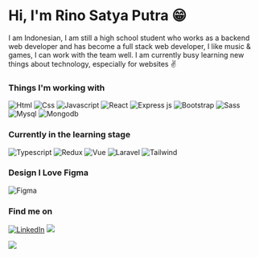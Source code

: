 # Hi, I'm Rino Satya Putra :grin:

I am Indonesian, I am still a high school student who works as a backend web developer and has become a full stack web developer, I like music & games, I can work with the team well. I am currently busy learning new things about technology, especially for websites :v:

### Things I'm working with
<p>
  <img alt="Html" src="https://img.shields.io/badge/html5%20-%23E34F26.svg?&style=for-the-badge&logo=html5&logoColor=white"/>
  <img alt="Css" src="https://img.shields.io/badge/css3%20-%231572B6.svg?&style=for-the-badge&logo=css3&logoColor=white"/>
  <img alt="Javascript" src="https://img.shields.io/badge/javascript%20-%23323330.svg?&style=for-the-badge&logo=javascript&logoColor=%23F7DF1E" />
  <img alt="React" src="https://img.shields.io/badge/-React-45b8d8?style=for-the-badge&logo=react&logoColor=white" />
  <img alt="Express js" src="https://img.shields.io/badge/express.js%20-%23404d59.svg?&style=for-the-badge"/>
  <img alt="Bootstrap" src="https://img.shields.io/badge/bootstrap%20-%23563D7C.svg?&style=for-the-badge&logo=bootstrap&logoColor=white"/>
  <img alt="Sass" src="https://img.shields.io/badge/-Sass-CC6699?style=for-the-badge&logo=sass&logoColor=white" />
  <img alt="Mysql" src="https://img.shields.io/badge/mysql-%2300f.svg?&style=for-the-badge&logo=mysql&logoColor=white"/>
  <img alt="Mongodb" src="https://img.shields.io/badge/MongoDB-%234ea94b.svg?&style=for-the-badge&logo=mongodb&logoColor=white"/>
</p>

### Currently in the learning stage
<p>
<img alt="Typescript" src="https://img.shields.io/badge/typescript%20-%23007ACC.svg?&style=for-the-badge&logo=typescript&logoColor=white"/>
<img alt="Redux" src="https://img.shields.io/badge/redux%20-%23593d88.svg?&style=for-the-badge&logo=redux&logoColor=white"/>
<img alt="Vue" src="https://img.shields.io/badge/vuejs%20-%2335495e.svg?&style=for-the-badge&logo=vue.js&logoColor=%234FC08D"/>
<img alt="Laravel" src="https://img.shields.io/badge/laravel%20-%23FF2D20.svg?&style=for-the-badge&logo=laravel&logoColor=white"/>
<img alt="Tailwind" src="https://img.shields.io/badge/tailwindcss%20-%2338B2AC.svg?&style=for-the-badge&logo=tailwind-css&logoColor=white"/>
</p>

### Design I Love Figma
<img alt="Figma" src="https://img.shields.io/badge/figma%20-%23F24E1E.svg?&style=for-the-badge&logo=figma&logoColor=white"/>


### Find me on
<p>
<a href="https://www.linkedin.com/in/rino-satya-putra" target="_blank"><img alt="LinkedIn" src="https://img.shields.io/badge/linkedin-%230077B5.svg?&style=for-the-badge&logo=linkedin&logoColor=white" /></a>
<a href="https://instagram.com/rino.satyaputra"><img src="https://img.shields.io/badge/rinosatyaputraa%20-%23E4405F.svg?&style=for-the-badge&logo=Instagram&logoColor=white"/></a>
</p>


![](https://komarev.com/ghpvc/?username=riyaraa)
